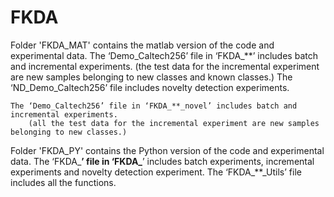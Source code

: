 # FKDA
Folder 'FKDA_MAT' contains the matlab version of the code and experimental data. 
	The ‘Demo_Caltech256’ file in ‘FKDA_**’ includes batch and incremental experiments.
		(the test data for the incremental experiment are new samples belonging to new classes and known classes.)
	The ‘ND_Demo_Caltech256’ file includes novelty detection experiments. 

	The ‘Demo_Caltech256’ file in ‘FKDA_**_novel’ includes batch and incremental experiments. 
		(all the test data for the incremental experiment are new samples belonging to new classes.)

Folder 'FKDA_PY' contains the Python version of the code and experimental data. 
	The ‘FKDA_**’ file in ‘FKDA_**’ includes batch experiments, incremental experiments and novelty detection experiment.
	The ‘FKDA_**_Utils’ file includes all the functions. 
